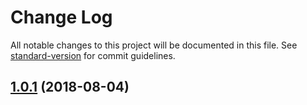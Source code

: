 # Change Log

All notable changes to this project will be documented in this file. See [standard-version](https://github.com/conventional-changelog/standard-version) for commit guidelines.

<a name="1.0.1"></a>
## [1.0.1](https://github.com/Evolvus/evolvus-lookup/compare/v1.0.2...v1.0.1) (2018-08-04)
